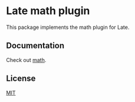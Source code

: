 # Late math plugin

This package implements the math plugin for Late.

## Documentation

Check out [math](https://sewellstephens.github.io/late/docs/math).

## License

[MIT](../../LICENSE)
